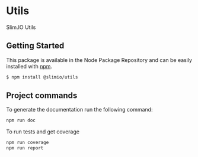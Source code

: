 # Utils
Slim.IO Utils

## Getting Started

This package is available in the Node Package Repository and can be easily installed with [npm](https://docs.npmjs.com/getting-started/what-is-npm).

```bash
$ npm install @slimio/utils
``` 

## Project commands

To generate the documentation run the following command:

```bash
npm run doc
```

To run tests and get coverage

```bash
npm run coverage
npm run report
```